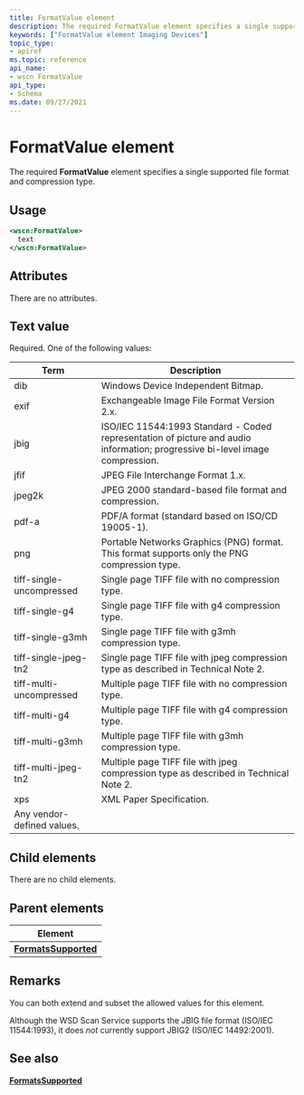 ```yaml
---
title: FormatValue element
description: The required FormatValue element specifies a single supported file format and compression type.
keywords: ["FormatValue element Imaging Devices"]
topic_type:
- apiref
ms.topic: reference
api_name:
- wscn FormatValue
api_type:
- Schema
ms.date: 09/27/2021
---
```


# FormatValue element

The required **FormatValue** element specifies a single supported file format and compression type.

## Usage

```xml
<wscn:FormatValue>
  text
</wscn:FormatValue>
```

## Attributes

There are no attributes.

## Text value

Required. One of the following values:

| Term | Description |
|--|--|
| dib | Windows Device Independent Bitmap. |
| exif | Exchangeable Image File Format Version 2.x. |
| jbig | ISO/IEC 11544:1993 Standard - Coded representation of picture and audio information; progressive bi-level image compression. |
| jfif | JPEG File Interchange Format 1.x. |
| jpeg2k | JPEG 2000 standard-based file format and compression. |
| pdf-a | PDF/A format (standard based on ISO/CD 19005-1). |
| png | Portable Networks Graphics (PNG) format. This format supports only the PNG compression type. |
| tiff-single-uncompressed | Single page TIFF file with no compression type. |
| tiff-single-g4 | Single page TIFF file with g4 compression type. |
| tiff-single-g3mh | Single page TIFF file with g3mh compression type. |
| tiff-single-jpeg-tn2 | Single page TIFF file with jpeg compression type as described in Technical Note 2. |
| tiff-multi-uncompressed | Multiple page TIFF file with no compression type. |
| tiff-multi-g4 | Multiple page TIFF file with g4 compression type. |
| tiff-multi-g3mh | Multiple page TIFF file with g3mh compression type. |
| tiff-multi-jpeg-tn2 | Multiple page TIFF file with jpeg compression type as described in Technical Note 2. |
| xps | XML Paper Specification. |
| Any vendor-defined values. |  |

## Child elements

There are no child elements.

## Parent elements

| Element |
|--|
| [**FormatsSupported**](formatssupported.md) |

## Remarks

You can both extend and subset the allowed values for this element.

Although the WSD Scan Service supports the JBIG file format (ISO/IEC 11544:1993), it does *not* currently support JBIG2 (ISO/IEC 14492:2001).

## See also

[**FormatsSupported**](formatssupported.md)
